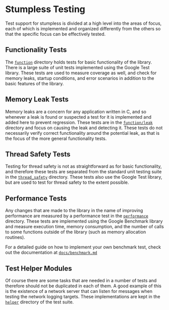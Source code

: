 # Stumpless Testing
Test support for stumpless is divided at a high level into the areas of focus,
each of which is implemented and organized differently from the others so that
the specific focus can be effectively tested.

## Functionality Tests
The [`function`](./function) directory holds tests for basic functionality of
the library. There is a large suite of unit tests implemented using the Google
Test library. These tests are used to measure coverage as well, and check for
memory leaks, startup conditions, and error scenarios in addition to the basic
features of the library.

## Memory Leak Tests
Memory leaks are a concern for any application written in C, and so whenever a
leak is found or suspected a test for it is implemented and added here to
prevent regression. These tests are in the [`function/leak`](./function/leak)
directory and focus on causing the leak and detecting it. These tests do not
necessarily verify correct functionality around the potential leak, as that is
the focus of the more general functionality tests.

## Thread Safety Tests
Testing for thread safety is not as straightforward as for basic functionality,
and therefore these tests are separated from the standard unit testing suite in
the [`thread_safety`](./thread_safety) directory. These tests also use the
Google Test library, but are used to test for thread safety to the extent
possible.

## Performance Tests
Any changes that are made to the library in the name of improving performance
are measured by a performance test in the [`performance`](./performance)
directory. These tests are implemented using the Google Benchmark library and
measure execution time, memory consumption, and the number of calls to some
functions outside of the library (such as memory allocation routines).

For a detailed guide on how to implement your own benchmark test, check out
the documentation at [`docs/benchmark.md`](../docs/benchmark.md)

## Test Helper Modules
Of course there are some tasks that are needed in a number of tests and
therefore should not be duplicated in each of them. A good example of this is
the existence of a network server that can listen for messages when testing
the network logging targets. These implementations are kept in the
[`helper`](./helper) directory of the test suite.

